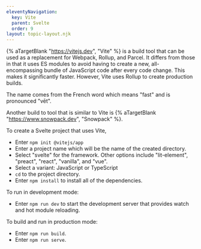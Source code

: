 ```yaml
---
eleventyNavigation:
  key: Vite
  parent: Svelte
  order: 9
layout: topic-layout.njk
---
```


{% aTargetBlank "https://vitejs.dev", "Vite" %} is a build tool
that can be used as a replacement for Webpack, Rollup, and Parcel.
It differs from those in that it uses ES modules to avoid
having to create a new, all-encompassing bundle of JavaScript code
after every code change.
This makes it significantly faster.
However, Vite uses Rollup to create production builds.

The name comes from the French word which means "fast"
and is pronounced "vēt".

Another build to tool that is similar to Vite is
{% aTargetBlank "https://www.snowpack.dev", "Snowpack" %}.

To create a Svelte project that uses Vite,

- Enter `npm init @vitejs/app`
- Enter a project name which will be the name of the created directory.
- Select "svelte" for the framework.
  Other options include "lit-element", "preact", "react", "vanilla", and "vue".
- Select a variant: JavaScript or TypeScript
- `cd` to the project directory.
- Enter `npm install` to install all of the dependencies.

To run in development mode:

- Enter `npm run dev` to start the development server
  that provides watch and hot module reloading.

To build and run in production mode:

- Enter `npm run build`.
- Enter `npm run serve`.

